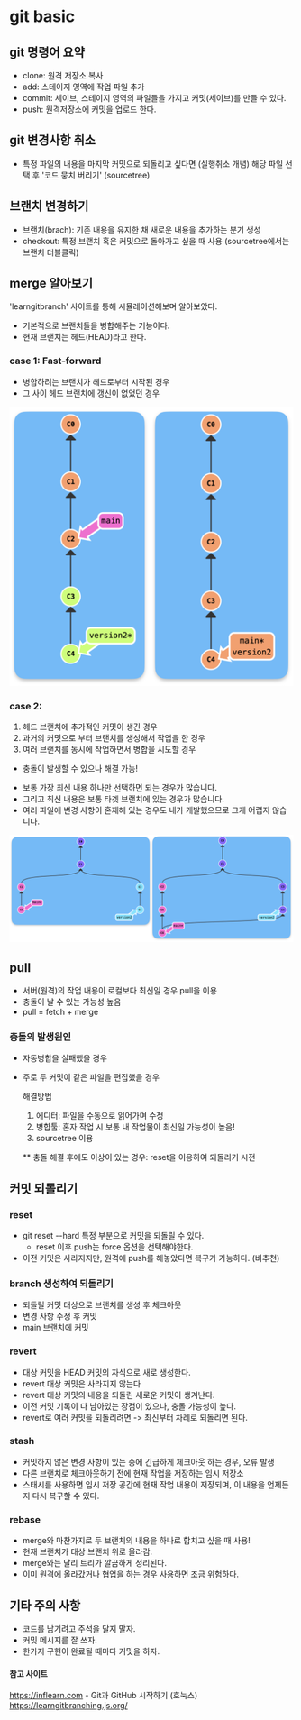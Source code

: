 # git basic

## git 명령어 요약

- clone: 원격 저장소 복사
- add: 스테이지 영역에 작업 파일 추가
- commit: 세이브, 스테이지 영역의 파일들을 가지고 커밋(세이브)를 만들 수 있다.
- push: 원격저장소에 커밋을 업로드 한다.

## git 변경사항 취소

- 특정 파일의 내용을 마지막 커밋으로 되돌리고 싶다면 (실행취소 개념) 해당 파일 선택 후 '코드 뭉치 버리기' (sourcetree)

## 브랜치 변경하기

- 브랜치(brach): 기존 내용을 유지한 채 새로운 내용을 추가하는 분기 생성
- checkout: 특정 브랜치 혹은 커밋으로 돌아가고 싶을 때 사용 (sourcetree에서는 브랜치 더블클릭)

## merge 알아보기

'learngitbranch' 사이트를 통해 시뮬레이션해보며 알아보았다.
- 기본적으로 브랜치들을 병합해주는 기능이다.
- 현재 브랜치는 헤드(HEAD)라고 한다.

### case 1: Fast-forward

- 병합하려는 브랜치가 헤드로부터 시작된 경우
- 그 사이 헤드 브랜치에 갱신이 없었던 경우
  
![case1](./case1.png)

### case 2:

  1. 헤드 브랜치에 추가적인 커밋이 생긴 경우
  2. 과거의 커밋으로 부터 브랜치를 생성해서 작업을 한 경우
  3. 여러 브랜치를 동시에 작업하면서 병합을 시도할 경우 

   * 충돌이 발생할 수 있으나 해결 가능!
   - 보통 가장 최신 내용 하나만 선택하면 되는 경우가 많습니다.
   - 그리고 최신 내용은 보통 타겟 브랜치에 있는 경우가 많습니다.
   - 여러 파일에 변경 사항이 혼재해 있는 경우도 내가 개발했으므로 크게 어렵지 않습니다.

![case2](./case2.png)

## pull

- 서버(원격)의 작업 내용이 로컬보다 최신일 경우 pull을 이용
- 충돌이 날 수 있는 가능성 높음
- pull = fetch + merge
  
### 충돌의 발생원인

  - 자동병합을 실패했을 경우
  - 주로 두 커밋이 같은 파일을 편집했을 경우
  
    해결방법
    1. 에디터: 파일을 수동으로 읽어가며 수정
    2. 병합툴: 혼자 작업 시 보통 내 작업물이 최신일 가능성이 높음!
    3. sourcetree 이용
   
    ** 충돌 해결 후에도 이상이 있는 경우:
        reset을 이용하여 되돌리기 시전

## 커밋 되돌리기

### reset

- git reset --hard 특정 부분으로 커밋을 되돌릴 수 있다.
  - reset 이후 push는 force 옵션을 선택해야한다.
- 이전 커밋은 사라지지만, 원격에 push를 해놓았다면 복구가 가능하다. (비추천)

### branch 생성하여 되돌리기

- 되돌릴 커밋 대상으로 브랜치를 생성 후 체크아웃
- 변경 사항 수정 후 커밋
- main 브랜치에 커밋

### revert

- 대상 커밋을 HEAD 커밋의 자식으로 새로 생성한다.
- revert 대상 커밋은 사라지지 않는다
- revert 대상 커밋의 내용을 되돌린 새로운 커밋이 생겨난다.
- 이전 커밋 기록이 다 남아있는 장점이 있으나, 충돌 가능성이 높다.
- revert로 여러 커밋을 되돌리려면 -> 최신부터 차례로 되돌리면 된다.

### stash

- 커밋하지 않은 변경 사항이 있는 중에 긴급하게 체크아웃 하는 경우, 오류 발생
- 다른 브랜치로 체크아웃하기 전에 현재 작업을 저장하는 임시 저장소
- 스태시를 사용하면 임시 저장 공간에 현재 작업 내용이 저장되며, 이 내용을 언제든지 다시 복구할 수 있다.

### rebase

- merge와 마찬가지로 두 브랜치의 내용을 하나로 합치고 싶을 때 사용!
- 현재 브랜치가 대상 브랜치 위로 올라감.
- merge와는 달리 트리가 깔끔하게 정리된다.
- 이미 원격에 올라갔거나 협업을 하는 경우 사용하면 조금 위험하다.

## 기타 주의 사항

- 코드를 남기려고 주석을 달지 말자.
- 커밋 메시지를 잘 쓰자.
- 한가지 구현이 완료될 때마다 커밋을 하자.

#### 참고 사이트

https://inflearn.com - Git과 GitHub 시작하기 (호눅스)
https://learngitbranching.js.org/
